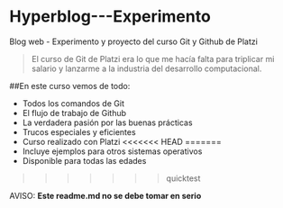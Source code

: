 # Hyperblog---Experimento
Blog web - Experimento y proyecto del curso Git y Github de Platzi

> El curso de Git de Platzi era lo que me hacía falta para triplicar mi salario y lanzarme a la industria del desarrollo computacional.

##En este curso vemos de todo:
* Todos los comandos de Git
* El flujo de trabajo de Github
* La verdadera pasión por las buenas prácticas
* Trucos especiales y eficientes
* Curso realizado con Platzi
<<<<<<< HEAD
=======
* Incluye ejemplos para otros sistemas operativos
* Disponible para todas las edades
>>>>>>> quicktest

AVISO: **Este readme.md no se debe tomar en serio**